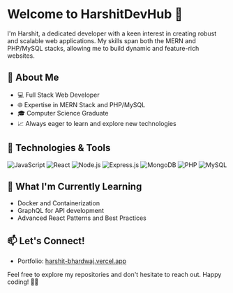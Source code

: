 # Welcome to HarshitDevHub 👋

I'm Harshit, a dedicated developer with a keen interest in creating robust and scalable web applications. My skills span both the MERN and PHP/MySQL stacks, allowing me to build dynamic and feature-rich websites.

## 🚀 About Me
- 💻 Full Stack Web Developer
- 🌐 Expertise in MERN Stack and PHP/MySQL
- 🎓 Computer Science Graduate
- 📈 Always eager to learn and explore new technologies

## 🔧 Technologies & Tools

![JavaScript](https://img.shields.io/badge/JavaScript-F7DF1E?style=for-the-badge&logo=javascript&logoColor=black)
![React](https://img.shields.io/badge/React-61DAFB?style=for-the-badge&logo=react&logoColor=black)
![Node.js](https://img.shields.io/badge/Node.js-339933?style=for-the-badge&logo=node.js&logoColor=white)
![Express.js](https://img.shields.io/badge/Express.js-000000?style=for-the-badge&logo=express&logoColor=white)
![MongoDB](https://img.shields.io/badge/MongoDB-47A248?style=for-the-badge&logo=mongodb&logoColor=white)
![PHP](https://img.shields.io/badge/PHP-777BB4?style=for-the-badge&logo=php&logoColor=white)
![MySQL](https://img.shields.io/badge/MySQL-4479A1?style=for-the-badge&logo=mysql&logoColor=white)

## 🌱 What I'm Currently Learning

- Docker and Containerization
- GraphQL for API development
- Advanced React Patterns and Best Practices

## 📫 Let's Connect!

- Portfolio: [harshit-bhardwaj.vercel.app](https://harshit-bhardwaj.vercel.app)

Feel free to explore my repositories and don't hesitate to reach out. Happy coding! 🚀✨
